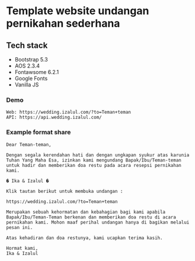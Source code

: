 # Template website undangan pernikahan sederhana

## Tech stack
- Bootstrap 5.3
- AOS 2.3.4
- Fontawsome 6.2.1
- Google Fonts
- Vanilla JS

### Demo
```
Web: https://wedding.izalul.com/?to=Teman+teman
API: https://api.wedding.izalul.com/
```
### Example format share
```
Dear Teman-teman,

Dengan segala kerendahan hati dan dengan ungkapan syukur atas karunia Tuhan Yang Maha Esa, izinkan kami mengundang Bapak/Ibu/Teman-teman untuk hadir dan memberikan doa restu pada acara resepsi pernikahan kami.

� Ika & Izalul �

Klik tautan berikut untuk membuka undangan :

https://wedding.izalul.com/?to=Teman+teman

Merupakan sebuah kehormatan dan kebahagian bagi kami apabila Bapak/Ibu/Teman-Teman berkenan dan memberikan doa restu di acara pernikahan kami. Mohon maaf perihal undangan hanya di bagikan melalui pesan ini.

Atas kehadiran dan doa restunya, kami ucapkan terima kasih.

Hormat kami,
Ika & Izalul
```
